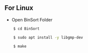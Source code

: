 ## For Linux
- Open BinSort Folder
```sh
    $ cd BinSort 

    $ sudo apt install -y libgmp-dev
    
    $ make

     
  
  
